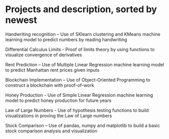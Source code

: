 # Projects and description, sorted by newest

Handwriting recognition – Use of SKlearn clustering and KMeans machine learning model to predict numbers by reading handwriting

Differential Calculus Limits - Proof of limits theory by using functions to visualize convergence of derivatives

Rent Prediction – Use of Multiple Linear Regression machine learning model to predict Manhattan rent prices given inputs

Blockchain Implementation – Use of Object-Oriented Programming to construct a blockchain with proof-of-work

Honey Production - Use of Simple Linear Regression machine learning model to predict honey production for future years

Law of Large Numbers - Use of hypothesis testing functions to build visualizations in proving the Law of Large numbers

Stock Comparison – Use of pandas, numpy and matplotlib to build a basic stock comparison analysis and visualization

